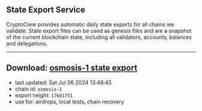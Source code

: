 ## State Export Service
CryptoCrew provides automatic daily state exports for all chains we validate. State export files can be used as genesis files and are a snapshot of the current blockchain state, including all validators, accounts, balances and delegations.

---
**Download: [osmosis-1 state export](https://dl-eu2.ccvalidators.com/SERVICE/osmosis/osmosis-1_export_17601751.json)**
---

- last updated: Sat Jul 06 2024 13:48:45
- chain id: `osmosis-1`
- export height: `17601751`
- use for: airdrops, local tests, chain recovery

